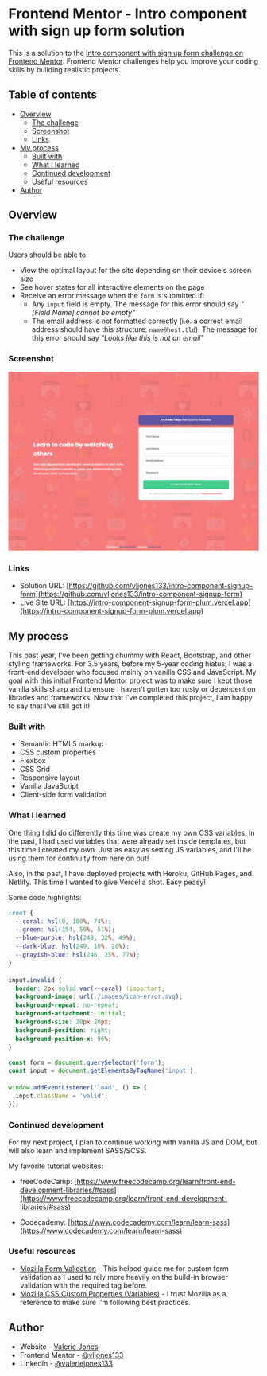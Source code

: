 # Frontend Mentor - Intro component with sign up form solution

This is a solution to the [Intro component with sign up form challenge on Frontend Mentor](https://www.frontendmentor.io/challenges/intro-component-with-signup-form-5cf91bd49edda32581d28fd1). Frontend Mentor challenges help you improve your coding skills by building realistic projects.

## Table of contents

- [Overview](#overview)
  - [The challenge](#the-challenge)
  - [Screenshot](#screenshot)
  - [Links](#links)
- [My process](#my-process)
  - [Built with](#built-with)
  - [What I learned](#what-i-learned)
  - [Continued development](#continued-development)
  - [Useful resources](#useful-resources)
- [Author](#author)

## Overview

### The challenge

Users should be able to:

- View the optimal layout for the site depending on their device's screen size
- See hover states for all interactive elements on the page
- Receive an error message when the `form` is submitted if:
  - Any `input` field is empty. The message for this error should say _"[Field Name] cannot be empty"_
  - The email address is not formatted correctly (i.e. a correct email address should have this structure: `name@host.tld`). The message for this error should say _"Looks like this is not an email"_

### Screenshot

![](./images/screenshot.png)

### Links

- Solution URL: [https://github.com/vljones133/intro-component-signup-form](https://github.com/vljones133/intro-component-signup-form)
- Live Site URL: [https://intro-component-signup-form-plum.vercel.app](https://intro-component-signup-form-plum.vercel.app)

## My process

This past year, I've been getting chummy with React, Bootstrap, and other styling frameworks. For 3.5 years, before my 5-year coding hiatus, I was a front-end developer who focused mainly on vanilla CSS and JavaScript. My goal with this initial Frontend Mentor project was to make sure I kept those vanilla skills sharp and to ensure I haven't gotten too rusty or dependent on libraries and frameworks. Now that I've completed this project, I am happy to say that I've still got it!

### Built with

- Semantic HTML5 markup
- CSS custom properties
- Flexbox
- CSS Grid
- Responsive layout
- Vanilla JavaScript
- Client-side form validation

### What I learned

One thing I did do differently this time was create my own CSS variables. In the past, I had used variables that were already set inside templates, but this time I created my own. Just as easy as setting JS variables, and I'll be using them for continuity from here on out!

Also, in the past, I have deployed projects with Heroku, GitHub Pages, and Netlify. This time I wanted to give Vercel a shot. Easy peasy!

Some code highlights:

```css
:root {
  --coral: hsl(0, 100%, 74%);
  --green: hsl(154, 59%, 51%);
  --blue-purple: hsl(248, 32%, 49%);
  --dark-blue: hsl(249, 10%, 26%);
  --grayish-blue: hsl(246, 25%, 77%);
}

input.invalid {
  border: 2px solid var(--coral) !important;
  background-image: url(./images/icon-error.svg);
  background-repeat: no-repeat;
  background-attachment: initial;
  background-size: 20px 20px;
  background-position: right;
  background-position-x: 96%;
}
```

```js
const form = document.querySelector('form');
const input = document.getElementsByTagName('input');

window.addEventListener('load', () => {
  input.className = 'valid';
});
```

### Continued development

For my next project, I plan to continue working with vanilla JS and DOM, but will also learn and implement SASS/SCSS.

My favorite tutorial websites:

- freeCodeCamp: [https://www.freecodecamp.org/learn/front-end-development-libraries/#sass](https://www.freecodecamp.org/learn/front-end-development-libraries/#sass)

- Codecademy: [https://www.codecademy.com/learn/learn-sass](https://www.codecademy.com/learn/learn-sass)

### Useful resources

- [Mozilla Form Validation](https://developer.mozilla.org/en-US/docs/Learn/Forms/Form_validation) - This helped guide me for custom form validation as I used to rely more heavily on the build-in browser validation with the required tag before.
- [Mozilla CSS Custom Properties (Variables)](https://developer.mozilla.org/en-US/docs/Web/CSS/Using_CSS_custom_properties) - I trust Mozilla as a reference to make sure I'm following best practices.

## Author

- Website - [Valerie Jones](https://vjones.dev/)
- Frontend Mentor - [@vljones133](https://www.frontendmentor.io/profile/vljones133)
- LinkedIn - [@valeriejones133](https://www.linkedin.com/in/valeriejones133)
